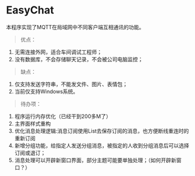# EasyChat

本程序实现了MQTT在局域网中不同客户端互相通讯的功能。

> 优点：

1. 无需连接外网，适合车间调试工程师；
2. 没有数据库，不会存储聊天记录，不会被公司电脑监控；

> 缺点：

1. 仅支持发送字符串，不能发文件、图片、表情包；
2. 当前仅支持Windows系统。

> 待办项：
1. 程序运行内存优化（已经干到200多M了）
2. 主界面样式重构
3. 优化消息处理逻辑:消息订阅使用List<String>去保存订阅的消息，也方便断线重连时的重新订阅
4. 新增分组功能，给指定人发送分组消息，被指定的人收到分组消息后可以选择订阅或退订；
5. 消息处理可以开辟新窗口界面，部分主题可能要单独处理；（如何开辟新窗口？）

